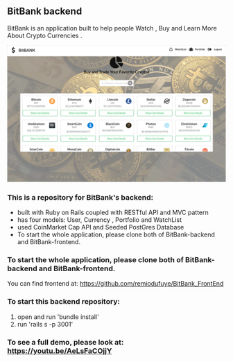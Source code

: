 ## BitBank backend
BitBank is an application built to help people Watch , Buy and Learn More About Crypto Currencies . 

![homePage](https://github.com/remiodufuye/BitBank_FrontEnd/blob/master/src/images/Home_Screen.png)


### This is a repository for BitBank's backend:
 - built with Ruby on Rails coupled with RESTful API and MVC pattern
 - has four models: User, Currency , Portfolio and WatchList
 - used CoinMarket Cap API and Seeded PostGres Database 
 - To start the whole application, please clone both of BitBank-backend and BitBank-frontend.

### To start the whole application, please clone both of BitBank-backend and BitBank-frontend.
You can find frontend at: https://github.com/remiodufuye/BitBank_FrontEnd

### To start this backend repository:
1. open and run 'bundle install'
2. run 'rails s -p 3001'
 

 ### To see a full demo, please look at: https://youtu.be/AeLsFaCOjjY
